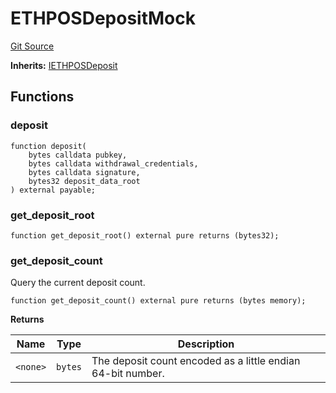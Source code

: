 # ETHPOSDepositMock
[Git Source](https://github.com/Sabnock01/eigenlayer-contracts/blob/fa80db0202cf74fb2bae3ffc6aa6db988074a698/src/test/mocks/ETHDepositMock.sol)

**Inherits:**
[IETHPOSDeposit](/docs/docgen/src/src/contracts/interfaces/IETHPOSDeposit.sol/interface.IETHPOSDeposit.md)


## Functions
### deposit


```solidity
function deposit(
    bytes calldata pubkey,
    bytes calldata withdrawal_credentials,
    bytes calldata signature,
    bytes32 deposit_data_root
) external payable;
```

### get_deposit_root


```solidity
function get_deposit_root() external pure returns (bytes32);
```

### get_deposit_count

Query the current deposit count.


```solidity
function get_deposit_count() external pure returns (bytes memory);
```
**Returns**

|Name|Type|Description|
|----|----|-----------|
|`<none>`|`bytes`|The deposit count encoded as a little endian 64-bit number.|


